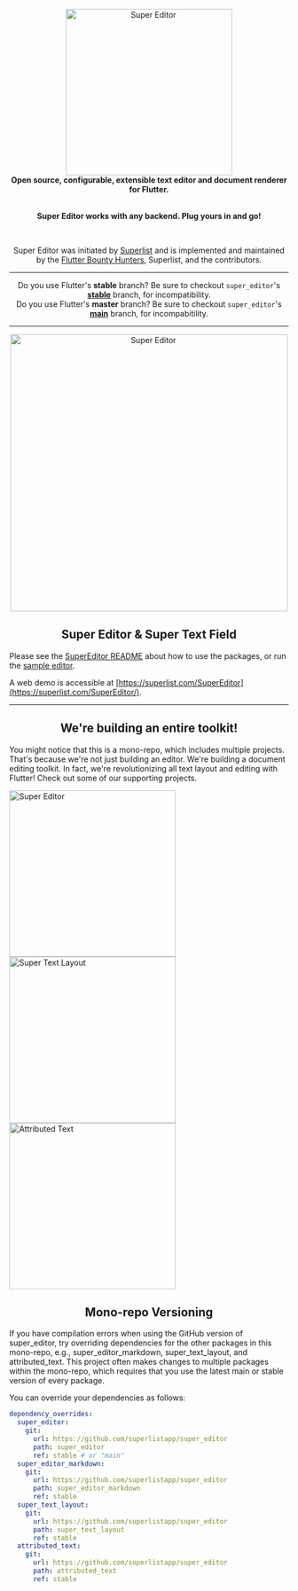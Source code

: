 <p align="center">
  <img src="https://user-images.githubusercontent.com/7259036/170845431-e83699df-5c6c-4e9c-90fc-c12277cc2f48.png" width="300" alt="Super Editor"><br>
  <span><b>Open source, configurable, extensible text editor and document renderer for Flutter.</b></span><br><br>
</p>

<p align="center"><b>Super Editor works with any backend. Plug yours in and go!</b></p><br>

<p align="center">Super Editor was initiated by <a href="https://superlist.com">Superlist</a> and is implemented and maintained by the <a href="https://flutterbountyhunters.com">Flutter Bounty Hunters</a>, Superlist, and the contributors.</p>

<hr>

<p align="center">Do you use Flutter's <b>stable</b> branch? Be sure to checkout <code>super_editor</code>'s <b><a href="https://github.com/superlistapp/super_editor/commits/stable">stable</a></b> branch, for incompatibility.<br>Do you use Flutter's <b>master</b> branch? Be sure to checkout <code>super_editor</code>'s <b><a href="https://github.com/superlistapp/super_editor/commits/main">main</a></b> branch, for incompabitility.</p>

<hr>

<p align="center"><img src="https://raw.githubusercontent.com/superlistapp/super_editor/main/super_editor/doc/marketing/readme-header.png" width="500" alt="Super Editor"></p>

<h2 align="center">Super Editor & Super Text Field</h2>

Please see the [SuperEditor README](super_editor/README.md) about how to use the packages, or run the [sample editor](super_editor/example/README.md).

A web demo is accessible at [https://superlist.com/SuperEditor](https://superlist.com/SuperEditor/).

<hr>

<h2 align="center">We're building an entire toolkit!</h2>
You might notice that this is a mono-repo, which includes multiple projects. That's because we're not just building an editor. We're building a document editing toolkit. In fact, we're revolutionizing all text layout and editing with Flutter! Check out some of our supporting projects.

<p float="left">
  <a href="super_editor/README.md"><img src="https://user-images.githubusercontent.com/7259036/170845431-e83699df-5c6c-4e9c-90fc-c12277cc2f48.png" width="300" alt="Super Editor"></a>
  <a href="super_text_layout/README.md"><img src="https://user-images.githubusercontent.com/7259036/170845454-e7a6e0ec-07f0-4f80-be31-3e5730a72aaf.png" width="300" alt="Super Text Layout"></a>
  <a href="attributed_text/README.md"><img src="https://user-images.githubusercontent.com/7259036/170845473-268655ac-3fec-47c1-86ab-41a1391aa1e0.png" width="300" alt="Attributed Text"></a>
</p>

<h2 align="center">Mono-repo Versioning</h2>
If you have compilation errors when using the GitHub version of super_editor, try overriding dependencies for the other packages in this mono-repo, e.g., super_editor_markdown, super_text_layout, and attributed_text. This project often makes changes to multiple packages within the mono-repo, which requires that you use the latest main or stable version of every package.

You can override your dependencies as follows:

```yaml
dependency_overrides:
  super_editor:
    git:
      url: https://github.com/superlistapp/super_editor
      path: super_editor
      ref: stable # or "main"
  super_editor_markdown:
    git:
      url: https://github.com/superlistapp/super_editor
      path: super_editor_markdown
      ref: stable
  super_text_layout:
    git:
      url: https://github.com/superlistapp/super_editor
      path: super_text_layout
      ref: stable
  attributed_text:
    git:
      url: https://github.com/superlistapp/super_editor
      path: attributed_text
      ref: stable
```
